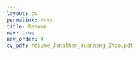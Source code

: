 ```yaml
---
layout: cv
permalink: /cv/
title: Resume
nav: true
nav_order: 4
cv_pdf: resume_Jonathan_Yuanheng_Zhao.pdf
---
```

